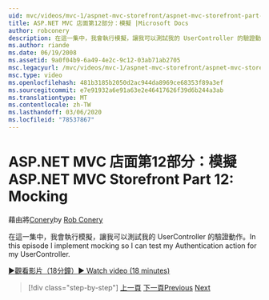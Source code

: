 ```yaml
---
uid: mvc/videos/mvc-1/aspnet-mvc-storefront/aspnet-mvc-storefront-part-12-mocking
title: ASP.NET MVC 店面第12部分：模擬 |Microsoft Docs
author: robconery
description: 在這一集中，我會執行模擬，讓我可以測試我的 UserController 的驗證動作。
ms.author: riande
ms.date: 06/19/2008
ms.assetid: 9a0f04b9-6a49-4e2c-9c12-03ab71ab2705
msc.legacyurl: /mvc/videos/mvc-1/aspnet-mvc-storefront/aspnet-mvc-storefront-part-12-mocking
msc.type: video
ms.openlocfilehash: 481b3185b2050d2ac944da8969ce68353f89a3ef
ms.sourcegitcommit: e7e91932a6e91a63e2e46417626f39d6b244a3ab
ms.translationtype: MT
ms.contentlocale: zh-TW
ms.lasthandoff: 03/06/2020
ms.locfileid: "78537867"
---
```

# <a name="aspnet-mvc-storefront-part-12-mocking"></a><span data-ttu-id="f0c71-103">ASP.NET MVC 店面第12部分：模擬</span><span class="sxs-lookup"><span data-stu-id="f0c71-103">ASP.NET MVC Storefront Part 12: Mocking</span></span>

<span data-ttu-id="f0c71-104">藉由將[Conery](https://github.com/robconery)</span><span class="sxs-lookup"><span data-stu-id="f0c71-104">by [Rob Conery](https://github.com/robconery)</span></span>

<span data-ttu-id="f0c71-105">在這一集中，我會執行模擬，讓我可以測試我的 UserController 的驗證動作。</span><span class="sxs-lookup"><span data-stu-id="f0c71-105">In this episode I implement mocking so I can test my Authentication action for my UserController.</span></span>

[<span data-ttu-id="f0c71-106">&#9654;觀看影片（18分鐘）</span><span class="sxs-lookup"><span data-stu-id="f0c71-106">&#9654; Watch video (18 minutes)</span></span>](https://channel9.msdn.com/Blogs/ASP-NET-Site-Videos/aspnet-mvc-storefront-part-12-mocking)

> [!div class="step-by-step"]
> <span data-ttu-id="f0c71-107">[上一頁](aspnet-mvc-storefront-part-11-hooking-up-the-shopping-cart-and-using-components.md)
> [下一頁](aspnet-mvc-storefront-part-13-dependency-injection.md)</span><span class="sxs-lookup"><span data-stu-id="f0c71-107">[Previous](aspnet-mvc-storefront-part-11-hooking-up-the-shopping-cart-and-using-components.md)
[Next](aspnet-mvc-storefront-part-13-dependency-injection.md)</span></span>
